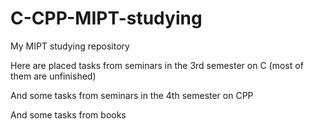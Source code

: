 # C-CPP-MIPT-studying
My MIPT studying repository

Here are placed tasks from seminars in the 3rd semester on C (most of them are unfinished) 

And some tasks from seminars in the 4th semester on CPP 

And some tasks from books
